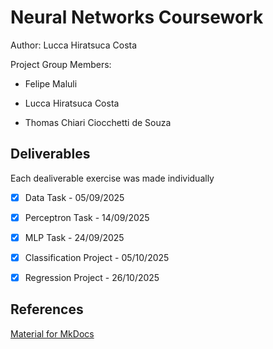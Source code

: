 # Neural Networks Coursework

Author: Lucca Hiratsuca Costa

Project Group Members:

- Felipe Maluli

- Lucca Hiratsuca Costa

- Thomas Chiari Ciocchetti de Souza

## Deliverables

Each dealiverable exercise was made individually

- [x] Data Task - 05/09/2025 

- [x] Perceptron Task - 14/09/2025

- [x] MLP Task - 24/09/2025

- [x] Classification Project - 05/10/2025

- [x] Regression Project - 26/10/2025


## References

[Material for MkDocs](https://squidfunk.github.io/mkdocs-material/reference/)
